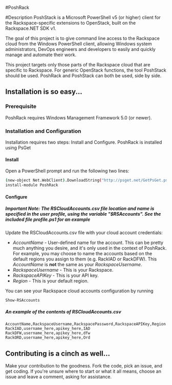 #PoshRack

#Description
PoshStack is a Microsoft PowerShell v5 (or higher) client for the Rackspace-specific extensions to OpenStack, built on the Rackspace.NET SDK v1.

The goal of this project is to give command line access to the Rackspace cloud from the Windows PowerShell client, allowing Windows system administrators, DevOps engineers and developers to easily and quickly manage and automate their work.

This project targets only those parts of the Rackspace cloud that are specific to Rackspace. For generic OpenStack functions, the tool PoshStack should be used. PoshRack and PoshStack can both be used, side by side.

## Installation is so easy...

### Prerequisite
PoshRack requires Windows Management Framework 5.0 (or newer).

### Installation and Configuration
Installation requires two steps: Install and Configure. PoshRack is installed using PsGet

#### Install
Open a PowerShell prompt and run the following two lines:
```bash
(new-object Net.WebClient).DownloadString("http://psget.net/GetPsGet.ps1") | Invoke-Expression
install-module PoshRack
```
#### Configure
##### Important Note: The RSCloudAccounts.csv file location and name is specified in the user profile, using the variable "$RSAccounts". See the included file profile.ps1 for an example

Update the RSCloudAccounts.csv file with your cloud account credentials:  
  * _AccountName_ - User-defined name for the account. This can be pretty much anything you desire, and it's only used in the context of PoshRack. For example, you may choose to name the accounts based on the default regions you assign to them (e.g. RackIAD or RackDFW). This _AccountName_ is **not** the same as your _RackspaceUsername_.
  * _RackspaceUsername_ - This is your Rackspace.
  * _RackspaceAPIKey_ - This is your API key.
  * _Region_ - This is your default region.

You can see your Rackspace cloud accounts configuration by running
```bash
Show-RSAccounts
```

##### An example of the contents of RSCloudAccounts.csv

```
AccountName,RackspaceUsername,RackspacePassword,RackspaceAPIKey,Region
RackIAD,username_here,apikey_here,IAD
RackDFW,username_here,apikey_here,dfw
RackORD,username_here,apikey_here,Ord
```

## Contributing is a cinch as well...
Make your contribution to the goodness. Fork the code, pick an issue, and get coding. If you're unsure where to start or what it all means, choose an issue and leave a comment, asking for assistance.
